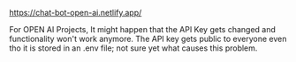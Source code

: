 https://chat-bot-open-ai.netlify.app/

For OPEN AI Projects, It might happen that the API Key gets changed and functionality won't work anymore. The API key gets public to everyone even tho it is stored in an .env file; not sure yet what causes this problem.
